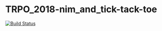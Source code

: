 # TRPO_2018-nim_and_tick-tack-toe
[![Build Status](https://travis-ci.org/masscreed/TRPO_2018-nim_and_tick-tack-toe.svg?branch=master)](https://travis-ci.org/masscreed/TRPO_2018-nim_and_tick-tack-toe)
